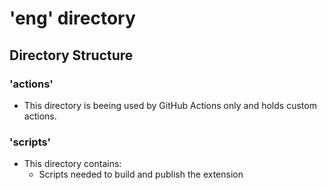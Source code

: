 # 'eng' directory
## Directory Structure
### 'actions'
- This directory is beeing used by GitHub Actions only and holds custom actions.

### 'scripts'
- This directory contains:
  -  Scripts needed to build and publish the extension